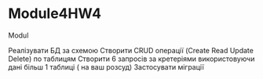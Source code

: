 # Module4HW4
 Modul

Реалізувати БД за схемою
Створити CRUD операції (Create Read Update Delete) по таблицям
Створити 6 запросів за кретеріями використовуючи дані більш 1 таблиці ( на ваш розсуд)
Застосувати міграції
